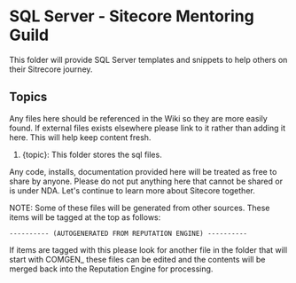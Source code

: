 # SQL Server - Sitecore Mentoring Guild
This folder will provide SQL Server templates and snippets to help others on their Sitrecore journey.

## Topics

Any files here should be referenced in the Wiki so they are more easily found.
If external files exists elsewhere please link to it rather than adding it here. This will help keep content fresh.

1. {topic}: This folder stores the sql files.

Any code, installs, documentation provided here will be treated as free to share by anyone.  Please do not put anything here that cannot be shared or is under NDA.
Let's continue to learn more about Sitecore together.

NOTE: Some of these files will be generated from other sources. These items will be tagged at the top as follows:

    ---------- (AUTOGENERATED FROM REPUTATION ENGINE) ----------

If items are tagged with this please look for another file in the folder that will start with COMGEN_ these files can be edited and the contents will be merged back into the Reputation Engine for processing.
